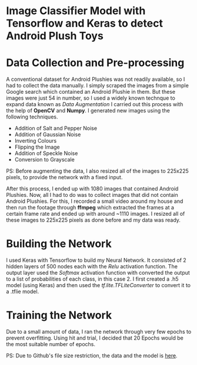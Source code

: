 # Image Classifier Model with Tensorflow and Keras to detect Android Plush Toys

# Data Collection and Pre-processing
A conventional dataset for Android Plushies was not readily available, so I had to collect the data manually. I simply scraped the images from a simple Google search which contained an Android Plushie in them. But these images were just 54 in number, so I used a widely known technque to expand data known as *Data Augmentation* I carried out this process with the help of **OpenCV** and **Numpy**. I generated new images using the following techniques.

- Addition of Salt and Pepper Noise
- Addition of Gaussian Noise
- Inverting Colours
- Flipping the Image
- Addition of Speckle Noise
- Conversion to Grayscale

PS: Before augmenting the data, I also resized all of the images to 225x225 pixels, to provide the network with a fixed input.

After this process, I ended up with 1080 images that contained Android Plushies. 
Now, all I had to do was to collect images that did not contain Android Plushies. For this, I recorded a small video around my house and then run the footage through **ffmpeg** which extracted the frames at a certain frame rate and ended up with around ~1110 images.
I resized all of these images to 225x225 pixels as done before and my data was ready.

# Building the Network
I used Keras with Tensorflow to build my Neural Network. It consisted of 2 hidden layers of 500 nodes each with the *Relu* activation function. The output layer used the *Softmax* activation function with converted the output to a list of probabilities of each class, in this case 2. I first created a .h5 model (using Keras) and then used the *tf.lite.TFLiteConverter* to convert it to a .tflie model.

# Training the Network
Due to a small amount of data, I ran the network through very few epochs to prevent overfitting. Using hit and trial, I decided that 20 Epochs would be the most suitable number of epochs.


PS: Due to Github's file size restriction, the data and the model is [here](https://drive.google.com/open?id=1k3lto3AvX1WPVQIDQ6lxGr3CcJxL-12k).
  
